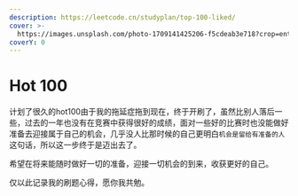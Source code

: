 ```yaml
---
description: https://leetcode.cn/studyplan/top-100-liked/
cover: >-
  https://images.unsplash.com/photo-1709141425206-f5cdeab3e718?crop=entropy&cs=srgb&fm=jpg&ixid=M3wxOTcwMjR8MHwxfHJhbmRvbXx8fHx8fHx8fDE3Mjc0Mzk5ODd8&ixlib=rb-4.0.3&q=85
coverY: 0
---
```


# Hot 100

计划了很久的hot100由于我的拖延症拖到现在，终于开刷了，虽然比别人落后一些，过去的一年也没有在竞赛中获得很好的成绩，面对一些好的比赛时也没能做好准备去迎接属于自己的机会，几乎没人比那时候的自己更明白`机会是留给有准备的人`这句话，所以这一步终于是迈出去了。

希望在将来能随时做好一切的准备，迎接一切机会的到来，收获更好的自己。

仅以此记录我的刷题心得，愿你我共勉。
